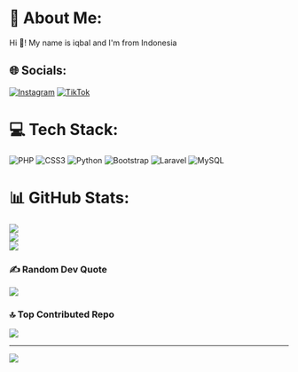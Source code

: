 # 💫 About Me:
Hi 👋! My name is iqbal and I'm from Indonesia


## 🌐 Socials:
[![Instagram](https://img.shields.io/badge/Instagram-%23E4405F.svg?logo=Instagram&logoColor=white)](https://instagram.com/i.iqbal19) [![TikTok](https://img.shields.io/badge/TikTok-%23000000.svg?logo=TikTok&logoColor=white)](https://tiktok.com/@balzee.19) 

# 💻 Tech Stack:
![PHP](https://img.shields.io/badge/php-%23777BB4.svg?style=for-the-badge&logo=php&logoColor=white) ![CSS3](https://img.shields.io/badge/css3-%231572B6.svg?style=for-the-badge&logo=css3&logoColor=white) ![Python](https://img.shields.io/badge/python-3670A0?style=for-the-badge&logo=python&logoColor=ffdd54) ![Bootstrap](https://img.shields.io/badge/bootstrap-%238511FA.svg?style=for-the-badge&logo=bootstrap&logoColor=white) ![Laravel](https://img.shields.io/badge/laravel-%23FF2D20.svg?style=for-the-badge&logo=laravel&logoColor=white) ![MySQL](https://img.shields.io/badge/mysql-%2300000f.svg?style=for-the-badge&logo=mysql&logoColor=white)
# 📊 GitHub Stats:
![](https://github-readme-stats.vercel.app/api?username=bal-19&theme=radical&hide_border=false&include_all_commits=true&count_private=false)<br/>
![](https://github-readme-streak-stats.herokuapp.com/?user=bal-19&theme=radical&hide_border=false)<br/>
![](https://github-readme-stats.vercel.app/api/top-langs/?username=bal-19&theme=radical&hide_border=false&include_all_commits=true&count_private=false&layout=compact)

### ✍️ Random Dev Quote
![](https://quotes-github-readme.vercel.app/api?type=horizontal&theme=radical)

### 🔝 Top Contributed Repo
![](https://github-contributor-stats.vercel.app/api?username=bal-19&limit=5&theme=radical&combine_all_yearly_contributions=true)

---
[![](https://visitcount.itsvg.in/api?id=bal-19&icon=5&color=3)](https://visitcount.itsvg.in)

<!-- Proudly created with GPRM ( https://gprm.itsvg.in ) -->
